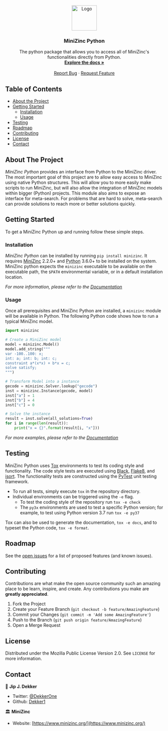<!-- PROJECT LOGO -->
<br />
<p align="center">
  <a href="https://gitlab.com/minizinc/minizinc-python">
    <img src="https://www.minizinc.org/MiniZn_logo.png" alt="Logo" width="80" height="80">
  </a>

  <h3 align="center">MiniZinc Python</h3>

  <p align="center">
    The python package that allows you to access all of MiniZinc's functionalities directly from Python.
    <br />
    <a href="https://minizinc-python.readthedocs.io/en/latest/"><strong>Explore the docs »</strong></a>
    <br />
    <br />
    <a href="https://gitlab.com/minizinc/minizinc-python/issues">Report Bug</a>
    ·
    <a href="https://gitlab.com/minizinc/minizinc-python/issues">Request Feature</a>
  </p>
</p>


<!-- TABLE OF CONTENTS -->
## Table of Contents

* [About the Project](#about-the-project)
* [Getting Started](#getting-started)
  * [Installation](#installation)
  * [Usage](#usage)
* [Testing](#testing)
* [Roadmap](#roadmap)
* [Contributing](#contributing)
* [License](#license)
* [Contact](#contact)
<!-- * [Acknowledgements](#acknowledgements) -->


<!-- ABOUT THE PROJECT -->
## About The Project

_MiniZinc Python_ provides an interface from Python to the MiniZinc driver. The
most important goal of this project are to allow easy access to MiniZinc using
native Python structures. This will allow you to more easily make scripts to run
MiniZinc, but will also allow the integration of MiniZinc models within bigger
(Python) projects. This module also aims to expose an interface for meta-search.
For problems that are hard to solve, meta-search can provide solutions to reach
more or better solutions quickly.


<!-- GETTING STARTED -->
## Getting Started

To get a MiniZinc Python up and running follow these simple steps.

### Installation

_MiniZinc Python_ can be installed by running `pip install minizinc`. It
requires [MiniZinc](https://www.minizinc.org/) 2.2.0+ and
[Python](https://www.python.org/) 3.6.0+ to be installed on the system. MiniZinc
python expects the `minizinc` executable to be available on the executable path,
the `$PATH` environmental variable, or in a default installation location.

_For more information, please refer to the
[Documentation](https://minizinc-python.readthedocs.io/en/latest/)_


### Usage

Once all prerequisites and MiniZinc Python are installed, a `minizinc` module
will be available in Python. The following Python code shows how to run a
typical MiniZinc model.

```python
import minizinc

# Create a MiniZinc model
model = minizinc.Model()
model.add_string("""
var -100..100: x;
int: a; int: b; int: c;
constraint a*(x*x) + b*x = c;
solve satisfy;
""")

# Transform Model into a instance
gecode = minizinc.Solver.lookup("gecode")
inst = minizinc.Instance(gecode, model)
inst["a"] = 1
inst["b"] = 4
inst["c"] = 0

# Solve the instance
result = inst.solve(all_solutions=True)
for i in range(len(result)):
    print("x = {}".format(result[i, "x"]))
```

_For more examples, please refer to the
[Documentation](https://minizinc-python.readthedocs.io/en/latest/)_

<!-- TESTING INSTRUCTIONS -->
## Testing

MiniZinc Python uses [Tox](https://pypi.org/project/tox/) environments to test
its coding style and functionality. The code style tests are executed using
[Black](https://pypi.org/project/black/),
[Flake8](https://pypi.org/project/flake8/), and
[isort](https://pypi.org/project/isort/). The functionality tests are
constructed using the [PyTest]() unit testing framework.

  * To run all tests, simply execute `tox` in the repository directory.
  * Individual environments can be triggered using the `-e` flag.
    * To test the coding style of the repository run `tox -e check`
    * The `py3x` environments are used to test a specific Python version; for
      example, to test using Python version 3.7 run `tox -e py37`

Tox can also be used to generate the documentation, `tox -e docs`, and to
typeset the Python code, `tox -e format`.

<!-- ROADMAP -->
## Roadmap

See the [open issues](https://gitlab.com/minizinc/minizinc-python/issues) for a
list of proposed features (and known issues).


<!-- CONTRIBUTING -->
## Contributing

Contributions are what make the open source community such an amazing place to
be learn, inspire, and create. Any contributions you make are **greatly
appreciated**.

1. Fork the Project
2. Create your Feature Branch (`git checkout -b feature/AmazingFeature`)
3. Commit your Changes (`git commit -m 'Add some AmazingFeature'`)
4. Push to the Branch (`git push origin feature/AmazingFeature`)
5. Open a Merge Request


<!-- LICENSE -->
## License

Distributed under the Mozilla Public License Version 2.0. See `LICENSE` for more information.


<!-- CONTACT -->
## Contact
👤 **Jip J. Dekker**
  * Twitter: [@DekkerOne](https://twitter.com/DekkerOne)
  * Github: [Dekker1](https://github.com/Dekker1)

🏛 **MiniZinc**
  * Website: [https://www.minizinc.org/](https://www.minizinc.org/)

<!-- ACKNOWLEDGEMENTS -->
<!-- ## Acknowledgements -->

<!-- * []() -->
<!-- * []() -->
<!-- * []() -->

